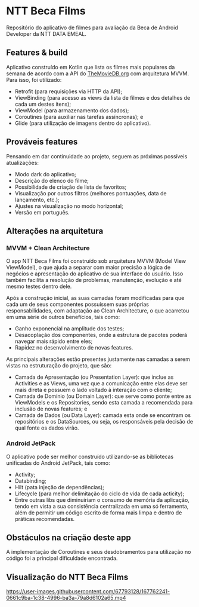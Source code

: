 # NTT Beca Films
Repositório do aplicativo de filmes para avaliação da Beca de Android Developer da NTT DATA EMEAL.

## Features & build
Aplicativo construído em Kotlin que lista os filmes mais populares da semana de acordo com a API do [TheMovieDB.org](https://www.themoviedb.org/) com arquitetura MVVM.
Para isso, foi utilizado:
- Retrofit (para requisições via HTTP da API);
- ViewBinding (para acesso as views da lista de filmes e dos detalhes de cada um destes itens);
- ViewModel (para armazenamento dos dados);
- Coroutines (para auxiliar nas tarefas assíncronas); e
- Glide (para utilização de imagens dentro do aplicativo).

## Prováveis features
Pensando em dar continuidade ao projeto, seguem as próximas possíveis atualizações:
- Modo dark do aplicativo;
- Descrição do elenco do filme;
- Possibilidade de criação de lista de favoritos;
- Visualização por outros filtros (melhores pontuações, data de lançamento, etc.);
- Ajustes na visualização no modo horizontal;
- Versão em português.

## Alterações na arquitetura

### MVVM + Clean Architecture
O app NTT Beca Films foi construído sob arquitetura MVVM (Model View ViewModel), o que ajuda a separar com maior precisão a lógica de negócios e apresentação do aplicativo de sua interface do usuário. Isso também facilita a resolução de problemas, manutenção, evolução e até mesmo testes dentro dele.

Após a construção inicial, as suas camadas foram modificadas para que cada um de seus componentes possuíssem suas próprias responsabilidades, com adaptação ao Clean Architecture, o que acarretou em uma série de outros benefícios, tais como:
- Ganho exponencial na amplitude dos testes;
- Desacoplação dos componentes, onde a estrutura de pacotes poderá navegar mais rápido entre eles;
- Rapidez no desenvolvimento de novas features.

As principais alterações estão presentes justamente nas camadas a serem vistas na estruturação do projeto, que são:
- Camada de Apresentação (ou Presentation Layer): que inclue as Activities e as Views, uma vez que a comunicação entre elas deve ser mais direta e possuem o lado voltado à interação com o cliente;
- Camada de Domínio (ou Domain Layer): que serve como ponte entre as ViewModels e os Repositories, sendo esta camada a recomendada para inclusão de novas features; e
- Camada de Dados (ou Data Layer): camada esta onde se encontram os repositórios e os DataSources, ou seja, os responsáveis pela decisão de qual fonte os dados virão.

### Android JetPack
O aplicativo pode ser melhor construído utilizando-se as bibliotecas unificadas do Android JetPack, tais como:
- Activity;
- Databinding;
- Hilt (pata injeção de dependências);
- Lifecycle (para melhor delimitação do ciclo de vida de cada acticity);
- Entre outras libs que diminuiriam o consumo de memória da aplicação, tendo em vista a sua consistência centralizada em uma só ferramenta, além de permitir um código escrito de forma mais limpa e dentro de práticas recomendadas.

## Obstáculos na criação deste app
A implementação de Coroutines e seus desdobramentos para utilização no código foi a principal dificuldade encontrada.

## Visualização do NTT Beca Films
https://user-images.githubusercontent.com/67793128/167762241-0661c9ba-1c38-4996-ba3a-79a8d6102a65.mp4
